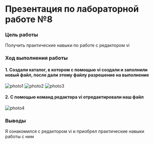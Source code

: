 # Презентация по лабораторной работе №8
### Цель работы
Получить практические навыки по работе с редактором vi
### Ход выполнения работы
#### 1. Создали каталог, в котором с помощью vi создали и заполнили новый файл, после дали этому файлу разрешение на выполнение
![photo1](https://sun9-33.userapi.com/s/v1/if2/dpXnz7M2mkxmlKLB4677gjHUil6P8oAOn22QI9Tk0z4QvNGF7nbH0p6wWtpFbtfESiRlwh4YSJ0vTywA_3D-mxMg.jpg?size=319x110&quality=96&type=album)
![photo2](https://sun9-4.userapi.com/s/v1/if2/XQrNR7c3WhDkC1lxP41OlRpMeYN-nYazkJKSOtBy2NWLDHIoSqDRpFsuM8jomTl7cEFyjfFZuSJMUzDJvtec9T0M.jpg?size=454x335&quality=96&type=album)
![photo3](https://sun9-25.userapi.com/s/v1/if2/gCpg8dx3cCHZKV13Qh0JCxtU_mqknepZH7Xms5O6T_q8m1arX9iyvLiIe5W86VFAcfstTAS7LctfL5jN3ihsHVKe.jpg?size=238x15&quality=96&type=album)
#### 2. С помощью команд редактора vi отредактировали наш файл
![photo4](https://sun9-3.userapi.com/s/v1/if2/2RNNo3p31jK-O6dbsEgL1WHW_-BIHyTHvA2a47L6LEub3fYyV-z_3S-9fzngifij52uwsqXsPRSpA0MZ8GrzGgMu.jpg?size=451x332&quality=96&type=album)
### Выводы
Я ознакомился с редактором vi и приобрел практические навыки работы с ним
